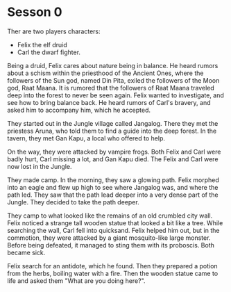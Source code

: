 # Sesson 0

Ther are two players characters:

* Felix the elf druid
* Carl the dwarf fighter.

Being a druid, Felix cares about nature being in balance.
He heard rumors about a schism within the priesthood of the Ancient Ones,
where the followers of the Sun god, named Din Pita,
exiled the followers of the Moon god, Raat Maana.
It is rumored that the followers of Raat Maana traveled deep into the forest
to never be seen again.
Felix wanted to investigate, and see how to bring balance back.
He heard rumors of Carl's bravery, and asked him to accompany him, which he accepted.

They started out in the Jungle village called Jangalog.
There they met the priestess Aruna, who told them to find a guide into the deep forest.
In the tavern, they met Gan Kapu, a local who offered to help.

On the way, they were attacked by vampire frogs.
Both Felix and Carl were badly hurt, Carl missing a lot, and Gan Kapu died.
The Felix and Carl were now lost in the Jungle.

They made camp. In the morning, they saw a glowing path.
Felix morphed into an eagle and flew up high to see where Jangalog was,
and where the path led.
They saw that the path lead deeper into a very dense part of the Jungle.
They decided to take the path deeper.

They camp to what looked like the remains of an old crumbled city wall.
Felix noticed a strange tall wooden statue that looked a bit like a tree.
While searching the wall, Carl fell into quicksand.
Felix helped him out, but in the commotion, they were attacked by a giant mosquito-like large monster.
Before being defeated, it managed to sting them with its proboscis. Both became sick.

Felix search for an antidote, which he found.
Then they prepared a potion from the herbs, boiling water with a fire.
Then the wooden statue came to life and asked them "What are you doing here?".
